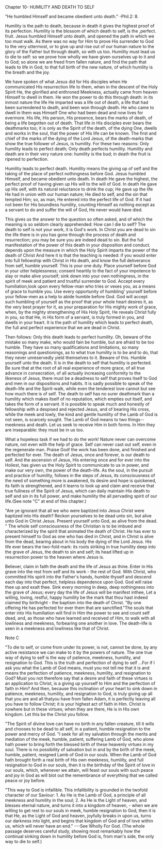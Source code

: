 Chapter 10- HUMILITY AND DEATH TO SELF

"He humbled Himself and became obedient unto death." -Phil.2: 8.

Humility is the path to death, because in death it gives the highest proof of its perfection. Humility is the blossom of which death to self, is the ,perfect. fruit. Jesus humbled Himself unto death, and opened the path in which we too must walk. As there was no way for Him to prove His surrender to God to the very uttermost, or to give up and rise out of our human nature to the glory of the Father but through death, so with us too. Humility must lead us to die to self: so we prove how wholly we have given ourselves up to it and to God; so alone we are freed from fallen nature, and find the path that leads to life in God, to that full birth of the new nature, of which humility is the breath and the joy.

We have spoken of what Jesus did for His disciples when He communicated His resurrection life to them, when in the descent of the Holy Spirit He, the glorified and enthroned Meekness, actually came from heaven Himself to dwell in them. He won the power to do this through death: in its inmost nature the life He imparted was a life out of death, a life that had been surrendered to death, and been won through death. He who came to dwell in them was Himself One who had been dead and now lives for evermore. His life, His person, His presence, bears the marks of death, of being a life begotten out of death. That life in His disciples ever bears the deathmarks too; it is only as the Spirit of the death, of the dying One, dwells and works in the soul, that the power of His life can be known. The first and chief of the marks of the dying of the Lord Jesus, of the death-marks that show the true follower of Jesus, is humility. For these two reasons: Only humility leads to perfect death; Only death perfects humility. Humility and death are in their very nature one: humility is the bud; in death the fruit is ripened to perfection.

Humility leads to perfect death. Humility means the giving up of self and the taking of the place of perfect nothingness before God. Jesus humbled Himself, and became obedient unto death. In death He gave the highest, the perfect proof of having given up His will to the will of God. In death He gave up His self, with its natural reluctance to drink the cup; He gave up the life He had in union with our human nature; He died to self, and the sin that tempted Him; so, as man, He entered into the perfect life of God. If it had not been for His boundless humility, counting Himself as nothing except as a servant to do and suffer the will of God, He never would have died.

This gives us the answer to the question so often asked, and of which the meaning is so seldom clearly apprehended: How can I die to self? The death to self is not your work, it is God's work. In Christ you are dead to sin the life there is in you has gone through the process of death and resurrection; you may be sure you are indeed dead to sin. But the full manifestation of the power of this death in your disposition and conduct. depends upon the measure in which the Holy Spirit imparts the power of the death of Christ And here it is that the teaching is needed: if you would enter into full fellowship with Christ in His death, and know the full deliverance from self, humble yourself. This is your one duty. Place yourself before God in your utter helplessness; consent heartily to the fact of your impotence to slay or make alive yourself; sink down into your own nothingness, in the spirit of meek and patient and trustful surrender to God. Accept every humiliation,look upon every fellow-man who tries or vexes you, as a means of grace to humble you. Use every opportunity of humbling' yourself before your fellow-men as a help to abide humble before God. God will accept such humbling of yourself as the proof that your whole heart desires it, as the very best prayer for it, as your preparation for His mighty work of grace, when, by the mighty strengthening of His Holy Spirit, He reveals Christ fully in you, so that He, in His form of a servant, is truly formed in you, and dwells in your heart. It is the path of humility which leads to perfect death, the full and perfect experience that we are dead in Christ.

Then follows: Only this death leads to perfect humility. Oh, beware of the mistake so many make, who would fain be humble, but are afraid to be too humble. They have so many qualifications and limitations, so many reasonings and questionings, as to what true humility is to be and to do, that they never unreservedly yield themselves to it. Beware of this. Humble yourself unto the death. It is in the death to self that humility is perfected. Be sure that at the root of all real experience of more grace, of all true advance in consecration, of all actually increasing conformity to the likeness of Jesus, there must be a deadness to self that proves itself to God and men in our dispositions and habits. It is sadly possible to speak of the death-life and the Spirit-walk, while even the tenderest love cannot but see how much there is of self. The death to self has no surer deathmark than a humility which makes itself of no reputation, which empties out itself, and takes the form of a servant. It is possible to speak much and honestly of fellowship with a despised and rejected Jesus, and of bearing His cross, while the meek and lowly, the kind and gentle humility of the Lamb of God is not seen, is scarcely sought. The Lamb of God means to two things--meekness and death. Let us seek to receive Him in both forms. In Him they are inseparable: they must be in us too.

What a hopeless task if we had to do the work! Nature never can overcome nature, not even with the help of grace. Self can never cast out self, even in the regenerate man. Praise God! the work has been done, and finished and perfected for ever. The death of Jesus, once and forever, is our death to self. And the ascension of Jesus, His entering once and for ever into the Holiest, has given us the Holy Spirit to communicate to us in power, and make our very own, the power of the death-life. As the soul, in the pursuit and practice of humility, follows in the steps of Jesus, its consciousness of the need of something more is awakened, its desire and hope is quickened, its faith is strengthened, and it learns to look up and claim and receive that true fullness of the Spirit of Jesus, which can daily maintain His death to self and sin in its full power, and make humility the all pervading spirit of our life.(See note "C" at end of this chapter.)

"Are ye ignorant that all we who were baptized into Jesus Christ were baptized into His death? Reckon yourselves to be dead unto sin, but alive unto God in Christ Jesus. Present yourself unto God, as alive from the dead. " The whole self consciousness of the Christian is to be imbued and characterized by the spirit that animated the death of Christ. He has ever to present himself to God as one who has died in Christ, and in Christ is alive from the dead, bearing about in his body the dying of the Lord Jesus. His life ever bears the two-fold mark: its roots striking in true humility deep into the grave of Jesus, the death to sin and self; its head lifted up in resurrection power to the heaven where Jesus is.

Believer, claim in faith the death and the life of Jesus as thine. Enter in His grave into the rest from self and its work - the rest of God. With Christ, who committed His spirit into the Father's hands, humble thyself and descend each day into that perfect, helpless dependence upon God. God will raise thee up and exalt thee. Sink every morning in deep, deep nothingness into the grave of Jesus; every day the life of Jesus will be manifest inthee, Let a willing, loving, restful, happy humility be the mark that thou hast indeed claimed thy birthright - the baptism into the death of Christ. "By one offering He has perfected for ever them that are sanctified."The souls that enter into His humiliation will find in Him the power to see and count self dead, and, as those who have learned and received of Him, to walk with all lowliness and meekness, forbearing one another in love. The death-life is seen in a meekness and lowliness like that of Christ.

Note C

"To die to self, or come from under its power, is not, cannot be done, by any active resistance we can make to it by the powers of nature. The one true way of dying to self is the way of patience, meekness, humility, and resignation to God. This is the truth and perfection of dying to self ...For if I ask you what the Lamb of God means, must you not tell me that it is and means the perfection of patience, meekness, humility, and resignation to God? Must you not therefore say that a desire and faith of these virtues is an application to Christ, is a giving up yourself to Him and the perfection of faith in Him? And then, because this inclination of your heart to sink down in patience, meekness, humility, and resignation to God, is truly giving up all that you are and all thatyou have from fallen Adam, it is perfectly leaving all you have to follow Christ; it is your highest act of faith in Him. Christ is nowhere but in these virtues; when they are there, He is in His own kingdom. Let this be the Christ you follow.

"The Spirit of divine love can have no birth in any fallen creature, till it wills and chooses to be dead to all self, in a patient, humble resignation to the power and mercy of God. "I seek for all my salvation through the merits and mediation of the meek, humble, patient, suffering Lamb of God, who alone hath power to bring forth the blessed birth of these heavenly virtues in my soul. There is no possibility of salvation but in and by the birth of the meek, humble, patient, resigned Lamb of God in our souls. When the Lamb of God hath brought forth a real birth of His own meekness, humility, and full resignation to God in our souls, then it is the birthday of the Spirit of love in our souls, which, whenever we attain, will feast our souls with such peace and joy in God as will blot out the remembrance of everything that we called peace or joy before.

"This way to God is infallible. This infallibility is grounded in the twofold character of our Saviour: 1. As He is the Lamb of God, a principle of all meekness and humility in the soul; 2. As He is the Light of heaven, and blesses eternal nature, and turns it into a kingdom of heaven, - when we are willing to get rest to our souls in meek, humble resignation to God, then it is that He, as the Light of God and heaven, joyfully breaks in upon us, turns our darkness into light, and begins that kingdom of God and of love within us, which will never have an end." ---See Wholly For God. (The whole passage deserves careful study, showing most remarkably how the continual sinking down in humility before God is, from man's side, the only way to die to self.)
